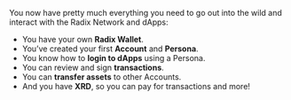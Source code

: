 You now have pretty much everything you need to go out into the wild and interact with the Radix Network and dApps:

- You have your own **Radix Wallet**.
- You’ve created your first **Account** and **Persona**.
- You know how to **login to dApps** using a Persona.
- You can review and sign **transactions**.
- You can **transfer assets** to other Accounts.
- And you have **XRD**, so you can pay for transactions and more!
